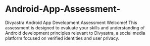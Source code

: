 # Android-App-Assessment-
 Divyastra Android App Development Assessment Welcome! This assessment is designed to evaluate your skills and understanding of Android development principles relevant to Divyastra, a social media platform focused on verified identities and user privacy.  
